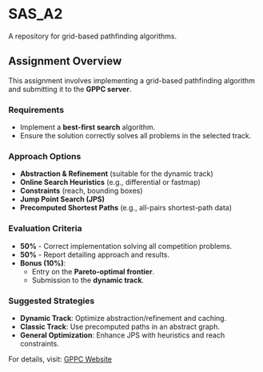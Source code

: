 # SAS_A2
A repository for grid-based pathfinding algorithms.

## Assignment Overview
This assignment involves implementing a grid-based pathfinding algorithm and submitting it to the **GPPC server**.

### **Requirements**
- Implement a **best-first search** algorithm.
- Ensure the solution correctly solves all problems in the selected track.

### **Approach Options**
- **Abstraction & Refinement** (suitable for the dynamic track)
- **Online Search Heuristics** (e.g., differential or fastmap)
- **Constraints** (reach, bounding boxes)
- **Jump Point Search (JPS)**
- **Precomputed Shortest Paths** (e.g., all-pairs shortest-path data)

### **Evaluation Criteria**
- **50%** - Correct implementation solving all competition problems.
- **50%** - Report detailing approach and results.
- **Bonus (10%)**:
  - Entry on the **Pareto-optimal frontier**.
  - Submission to the **dynamic track**.

### **Suggested Strategies**
- **Dynamic Track**: Optimize abstraction/refinement and caching.
- **Classic Track**: Use precomputed paths in an abstract graph.
- **General Optimization**: Enhance JPS with heuristics and reach constraints.

For details, visit: [GPPC Website](https://gppc.search-conference.org)
